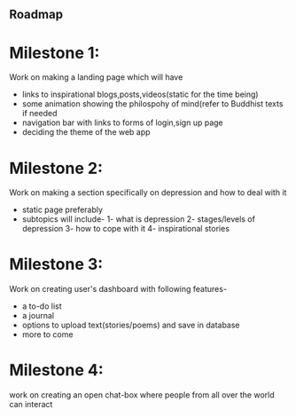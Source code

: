 ## Roadmap
# Milestone 1:
Work on making a landing page which will have
 * links to inspirational blogs,posts,videos(static for the time being)
 * some animation showing the philospohy of mind(refer to Buddhist texts if needed
 * navigation bar with links to forms of login,sign up page
 * deciding the theme of the web app
 
# Milestone 2:
Work on making a section specifically on depression and how to deal with it
 * static page preferably
 * subtopics will include-
    1- what is depression
    2- stages/levels of depression
    3- how to cope with it
    4- inspirational stories 
    
# Milestone 3:
Work on creating user's dashboard with following features-
 * a to-do list
 * a journal 
 * options to upload text(stories/poems) and save in database
 * more to come
 
# Milestone 4:
work on creating an open chat-box where people from all over the world can interact

